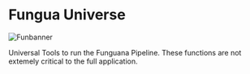 # Fungua Universe

![Funbanner](https://raw.githubusercontent.com/kivo360/funguauniverse/master/bann.png)

Universal Tools to run the Funguana Pipeline. These functions are not extemely critical to the full application.

